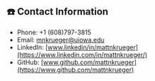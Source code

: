 ## ☎️ Contact Information
- Phone: +1 (608)797-3815
- Email: mnkrueger@uiowa.edu
- LinkedIn: [www.linkedin/in/mattnkrueger](https://www.linkedin.com/in/mattnkrueger/)
- GitHub: [www.github.com/mattnkrueger](https://www.github.com/mattnkrueger)